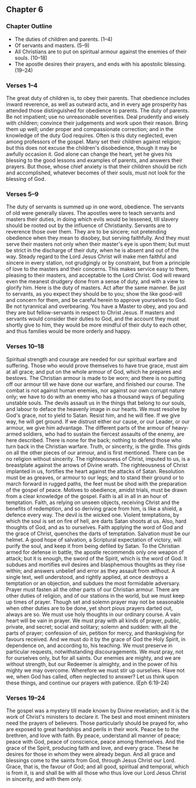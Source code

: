 ## Chapter 6

### Chapter Outline

- The duties of children and parents. (1–4)
- Of servants and masters. (5–9)
- All Christians are to put on spiritual armour against the enemies of their souls. (10–18)
- The apostle desires their prayers, and ends with his apostolic blessing. (19–24)

### Verses 1–4

The great duty of children is, to obey their parents. That obedience includes inward reverence, as well as outward acts, and in every age prosperity has attended those distinguished for obedience to parents. The duty of parents. Be not impatient; use no unreasonable severities. Deal prudently and wisely with children; convince their judgements and work upon their reason. Bring them up well; under proper and compassionate correction; and in the knowledge of the duty God requires. Often is this duty neglected, even among professors of the gospel. Many set their children against religion; but this does not excuse the children's disobedience, though it may be awfully occasion it. God alone can change the heart, yet he gives his blessing to the good lessons and examples of parents, and answers their prayers. But those, whose chief anxiety is that their children should be rich and accomplished, whatever becomes of their souls, must not look for the blessing of God.

### Verses 5–9

The duty of servants is summed up in one word, obedience. The servants of old were generally slaves. The apostles were to teach servants and masters their duties, in doing which evils would be lessened, till slavery should be rooted out by the influence of Christianity. Servants are to reverence those over them. They are to be sincere; not pretending obedience when they mean to disobey, but serving faithfully. And they must serve their masters not only when their master's eye is upon them; but must be strict in the discharge of their duty, when he is absent and out of the way. Steady regard to the Lord Jesus Christ will make men faithful and sincere in every station, not grudgingly or by constraint, but from a principle of love to the masters and their concerns. This makes service easy to them, pleasing to their masters, and acceptable to the Lord Christ. God will reward even the meanest drudgery done from a sense of duty, and with a view to glorify him. Here is the duty of masters. Act after the same manner. Be just to servants, as you expect they should be to you; show the like good-will and concern for them, and be careful herein to approve yourselves to God. Be not tyrannical and overbearing. You have a Master to obey, and you and they are but fellow-servants in respect to Christ Jesus. If masters and servants would consider their duties to God, and the account they must shortly give to him, they would be more mindful of their duty to each other, and thus families would be more orderly and happy.

### Verses 10–18

Spiritual strength and courage are needed for our spiritual warfare and suffering. Those who would prove themselves to have true grace, must aim at all grace; and put on the whole armour of God, which he prepares and bestows. The Christian armour is made to be worn; and there is no putting off our armour till we have done our warfare, and finished our course. The combat is not against human enemies, nor against our own corrupt nature only; we have to do with an enemy who has a thousand ways of beguiling unstable souls. The devils assault us in the things that belong to our souls, and labour to deface the heavenly image in our hearts. We must resolve by God's grace, not to yield to Satan. Resist him, and he will flee. If we give way, he will get ground. If we distrust either our cause, or our Leader, or our armour, we give him advantage. The different parts of the armour of heavy-armed soldiers, who had to sustain the fiercest assaults of the enemy, are here described. There is none for the back; nothing to defend those who turn back in the Christian warfare. Truth, or sincerity, is the girdle. This girds on all the other pieces of our armour, and is first mentioned. There can be no religion without sincerity. The righteousness of Christ, imputed to us, is a breastplate against the arrows of Divine wrath. The righteousness of Christ implanted in us, fortifies the heart against the attacks of Satan. Resolution must be as greaves, or armour to our legs; and to stand their ground or to march forward in rugged paths, the feet must be shod with the preparation of the gospel of peace. Motives to obedience, amidst trials, must be drawn from a clear knowledge of the gospel. Faith is all in all in an hour of temptation. Faith, as relying on unseen objects, receiving Christ and the benefits of redemption, and so deriving grace from him, is like a shield, a defence every way. The devil is the wicked one. Violent temptations, by which the soul is set on fire of hell, are darts Satan shoots at us. Also, hard thoughts of God, and as to ourselves. Faith applying the word of God and the grace of Christ, quenches the darts of temptation. Salvation must be our helmet. A good hope of salvation, a Scriptural expectation of victory, will purify the soul, and keep it from being defiled by Satan. To the Christian armed for defense in battle, the apostle recommends only one weapon of attack; but it is enough, the sword of the Spirit, which is the word of God. It subdues and mortifies evil desires and blasphemous thoughts as they rise within; and answers unbelief and error as they assault from without. A single text, well understood, and rightly applied, at once destroys a temptation or an objection, and subdues the most formidable adversary. Prayer must fasten all the other parts of our Christian armour. There are other duties of religion, and of our stations in the world, but we must keep up times of prayer. Though set and solemn prayer may not be seasonable when other duties are to be done, yet short pious prayers darted out, always are so. We must use holy thoughts in our ordinary course. A vain heart will be vain in prayer. We must pray with all kinds of prayer, public, private, and secret; social and solitary; solemn and sudden: with all the parts of prayer; confession of sin, petition for mercy, and thanksgiving for favours received. And we must do it by the grace of God the Holy Spirit, in dependence on, and according to, his teaching. We must preserve in particular requests, notwithstanding discouragements. We must pray, not for ourselves only, but for all saints. Our enemies are mighty, and we are without strength, but our Redeemer is almighty, and in the power of his mighty we may overcome. Wherefore we must stir up ourselves. Have not we, when God has called, often neglected to answer? Let us think upon these things, and continue our prayers with patience. (Eph 6:19-24)

### Verses 19–24

The gospel was a mystery till made known by Divine revelation; and it is the work of Christ's ministers to declare it. The best and most eminent ministers need the prayers of believers. Those particularly should be prayed for, who are exposed to great hardships and perils in their work. Peace be to the brethren, and love with faith. By peace, understand all manner of peace; peace with God, peace of conscience, peace among themselves. And the grace of the Spirit, producing faith and love, and every grace. These he desires for those in whom they were already begun. And all grace and blessings come to the saints from God, through Jesus Christ our Lord. Grace, that is, the favour of God; and all good, spiritual and temporal, which is from it, is and shall be with all those who thus love our Lord Jesus Christ in sincerity, and with them only.

